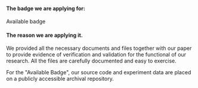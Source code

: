#### The badge we are applying for:
Available badge


#### The reason we are applying it.
We provided all the necessary documents and files together with our paper to provide evidence of verification and validation for the functional of our research. All the files are carefully documented and easy to exercise.

For the &quot;Available Badge&quot;, our source code and experiment data are placed on a publicly accessible archival repository.